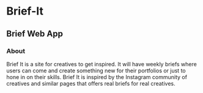 # Brief-It

## Brief Web App 
### About
Brief It is a site for creatives to get inspired. It will have weekly briefs where users can come and create something new for their portfolios or just to hone in on their skills. Brief It is inspired by the Instagram community of creatives and similar pages that offers real briefs for real creatives. 

